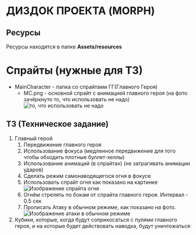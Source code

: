 # ДИЗДОК ПРОЕКТА (MORPH)

## Ресурсы

Ресурсы находятся в папке **Assets/resources**

# Спрайты (нужные для ТЗ)

* MainCharacter - папка со спрайтами ГГ(Главного Героя)
   * MC.png - основной спрайт с анимацией главного героя (на фото зачёркнуто то, что использовать не надо) ![то, что использовать не надо](https://media.discordapp.net/attachments/510547040623919104/866769851536375868/svyazistforsheet.png?width=1440&height=70)

## ТЗ (Техническое задание)
1. Главный герой
   1. Передвижение главного героя
   2. Использование фокуса (медленное передвижение для того чтобы обходить плотные буллет-хеллы)
   3. Использование анимаций (в спрайтах) (не затрагивать анимации ударов)
   4. Сделать режим самонаводящегося огня в фокусе
   5. Использовать спрайт огня как показано на картинке ![Изображение спрайта огня](https://media.discordapp.net/attachments/510547040623919104/866766990227013642/Pixel-Art-Boss-Spaceship-2D-Game-Sprites11.png)
   6. Огнём стрелять по бокам от спрайта главного героя. Интервал - 0.5 сек
   7. Прописать Атаку в обычном режиме, как показано на фото. ![Изображение атаки в обычном режиме](https://media.discordapp.net/attachments/510547040623919104/866768395563434014/Free-Pixel-Art-Enemy-Spaceship-2D-Sprites3.png)
2. Кубики, которые, когда будут соприкосаться с пулями главного героя, и на которые будет действовать наводка, будут уничтожаться

